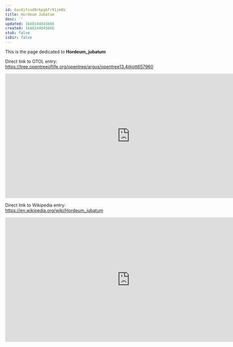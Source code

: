 ```yaml
---
id: 6av8jfcod0rkpgbfr91jm8k
title: Hordeum Jubatum
desc: ''
updated: 1648144045666
created: 1648144045666
stub: false
isDir: false
---
```

This is the page dedicated to **Hordeum_jubatum**


Direct link to OTOL entry: https://tree.opentreeoflife.org/opentree/argus/opentree13.4@ott657960



<html>
    <body>
    <iframe src="https://tree.opentreeoflife.org/opentree/argus/opentree13.4@ott657960"
    width="800" height="400" frameborder="0" allowfullscreen> </iframe>
    </body>
</html>
    


Direct link to Wikipedia entry: https://en.wikipedia.org/wiki/Hordeum_jubatum



<html>
    <body>
    <iframe src="https://en.wikipedia.org/wiki/Hordeum_jubatum"
    width="800" height="400" frameborder="0" allowfullscreen> </iframe>
    </body>
</html>
    
